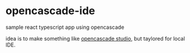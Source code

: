 # opencascade-ide
sample react typescript app using opencascade

idea is to make something like [opencascade studio](https://github.com/zalo/CascadeStudio), but taylored for local IDE.
